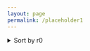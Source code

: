 ```yaml
---
layout: page
permalink: /placeholder1
---
```



<details>
<summary> Sort by r0 </summary>

+ <details>
    <summary> r0= 1.2</summary>
   
    + <details>
        <summary>Sort by r1 </summary>
            +<details>
            <summary>Sort by r1 </summary>
            r1 = 0.0
      </details>


    + <details>
      <summary>Sort by r_theta </summary>
      teste
        <p float="left">

        <img src="{{ site.baseurl }}/images/N1000L80rzero1.2r10.0rtheta0.1.png"  style="width: 300px;"/>

       <img src="{{ site.baseurl }}/images/N1000L80rzero1.2r10.0rtheta0.1.png"  style="width: 300px;"/>

      </p>
           <p align = "center">
      Fig.1 - 4K Mountains Wallpaper
      </p>
      </details>
    
    
    
    
    
    
    
+ <details>
    <summary> r0= 5.7</summary>
   
    + <details>
        <summary>Sort by r1 </summary>
            +<details>
            <summary>Sort by r1 </summary>
            r1 = 0.0
      </details>


    + <details>
      <summary>Sort by r_theta </summary>
      teste
        <p float="left">

        <img src="{{ site.baseurl }}/images/N1000L80rzero1.2r10.0rtheta0.1.png"  style="width: 300px;"/>

       <img src="{{ site.baseurl }}/images/N1000L80rzero1.2r10.0rtheta0.1.png"  style="width: 300px;"/>

      </p>
           <p align = "center">
      Fig.1 - 4K Mountains Wallpaper
      </p>
      </details>


    </details>
